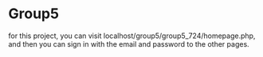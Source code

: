 # Group5
for this project, you can visit localhost/group5/group5_724/homepage.php, and then you can sign in with the email and password to the other pages.
